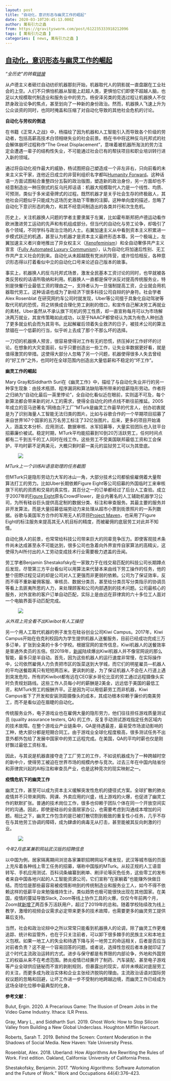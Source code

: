 ```yaml
---
layout: post
title: "自动化，意识形态与幽灵工作的崛起"
date: 2020-03-10T20:45:13.000Z
author: 萬有引力之蟲
from: https://gravitysworm.com/post/612235333918212096
tags: [ 萬有引力之蟲 ]
categories: [ news, 萬有引力之蟲 ]
---
```

<!--1583873113000-->
[自动化，意识形态与幽灵工作的崛起](https://gravitysworm.com/post/612235333918212096)
------

<div>
<p><i>“全历史”的转载<a href="https://m.allhistory.com/ah/article/5e6c59563ae20d0001ea4b00?rs=1&amp;pr=1" target="_blank">链接</a></i></p><p>从卢德主义者砸烂自动纺织机器那刻开始，机器取代人的阴影就一直盘踞在工业社会的上空。人们不只惧怕机器从智能上赶超人类，更惧怕它们即使不超越人脑，也足以大规模取代制造业和服务业中的劳力。杨安泽另类的竞选过程让机器换人不仅跻身政治论争的焦点，甚至划向了一种新的身份政治。然而，机器换人飞速上升为公众谈资的同时，也同时掩盖和压缩了对自动化导致的其他社会危机的讨论。 </p><p><b>自动化与劳权的倒退</b></p><p>在书籍《正常人之战》中，杨描绘了因为机器和人工智能引入而导致各个阶级的劳动者，包括高薪高技术白领相继失业的社会前景。杨在书中将这种反乌托邦式的社会解体崩坏过程称作“The Great Displacement”，意味着被机器所淘汰的劳力注定会遭遇一辈子的结构性失业，不可能通过社会已有的帮扶项目和职业培训转行进入新的领域。 </p><p>通过将自动化视作最大的威胁，杨试图把自己塑造成一个非左非右，只向前看的未来主义实干家，连他近日成立的非营利组织名字都叫<a href="https://www.humanityfwd.org/" target="_blank">Humanity Forward</a>。这种话语一方面试图粘合重整四分五裂的政治版图，塑造新的政治身份，另一方面却也不经意制造出一种压倒式的反乌托邦话语：机器大规模取代人力是一个线性、均质、可预测，类似于多米诺骨牌式的过程。既然机器才是关乎社会生存的终极敌人，其他社会问题似乎只能成为这场历史浩劫下零散的注脚。这种单向度的描述，忽略了自动化下意识形态的角力，和其不经意间制造出的各类并行和次生危机。 </p><p>历史上，关注机器换人问题的学者主要隶属于左翼，比如霍布斯邦把卢德运动看作欧洲激进劳工运动的先声和有机组成部分。但当代的自动化与劳工论争，却吸引了各个领域，不同学科与政治立场的人士。右翼加速主义从中看到资本主义积累进一步模式跃迁的机遇，甚至认为机器才是资本主义最终形态本尊。另一个极端上，左翼加速主义者兴奋地推出了异女权主义（<a href="https://www.versobooks.com/books/2887-the-xenofeminist-manifesto" target="_blank">Xenofeminism</a>）和全自动奢侈共产主义宣言（<a href="https://www.versobooks.com/books/2757-fully-automated-luxury-communism" target="_blank">Fully Automated Luxury Communism</a>），认为自动化将加速后性别、无工作共产主义社会的到来。自动化从未超越既有党派的阵营，或许恰恰相反，各种意识形态得以打着看似中立的自动化口号来论述自己版本的故事。 </p><p>事实上，机器换人的反乌托邦式场景，激发全民基本工资讨论的同时，也早就被各类反劳权的话语所吸纳和利用。机器换人一直都是保守派反对提高传统服务业，特别是快餐行业最低工资的理由之一，支持者认为一旦强制提高工资，企业就会用机器取代劳工。这种话语也成为了新经济下很多科技公司自辩的护身符。社会学者Alex Rosenblat 在研究网约车公司时就发现，Uber等公司擅于具象化自动驾驶等取代司机的恐慌，将之转换成合理化劳工剥削的借口，和宣传自己解决劳工再就业的素材。Uber虽然从不承认旗下司机的劳工性质，却一直宣称每月可以为市场解决两万就业，其宣传策略如此成功，以至于NAACP都曾经认为其为有色人种创造了更多就业机会而为其背书。比起解雇后领着失业救济的日子，被技术公司的算法禁锢在一个低薪的行当，似乎听上去成了那个不那么坏的选择。 </p><p>一刀切的机器换人预言，很容易使得对工作有无的恐慌，挤压掉对工作好坏的讨论。在想象的大灾变面前，似乎只要创造出一些工作，让失业率数据更好看，就是值得激赏的举措。这使得大部分人忽略了另一个问题，机器使得很多人失去曾经的“好工作”之外，也同时在全球范围内创造出大量低薪和不稳定的“坏工作”。  </p><p><b>幽灵工作的崛起</b></p><p>Mary Gray和Siddharth Suri在《幽灵工作》中，描绘了与自动化失业并行的另一种孪生现象：由技术瓶颈、程序漏洞和算法缺陷等所带来的低薪隐形劳动。作者将之归纳为“自动化最后一英里悖论”，全自动化看似近在眼前，实则遥不可及，每个新算法都会带来新的对人工的需求，使得全自动化的终点线不断往前推延。2005年成立的亚马逊著名“网络血汗工厂”MTurk是幽灵工作最早的代言人，创办初衷就是为了识别海量人工智能无法归类的图片。比如与谷歌合作的一个早期项目招募了来自世界167个国家的五万名劳工标注了32亿张图片。后来，更多的项目开始涌入，涵盖文本分析、应用测试、数据审核、水军招募等，大量实验团队也入驻平台招募廉价被试。稳定时期，MTurk平均能招募到10到20万活跃劳工，任何时间点都有二千到五千的工人同时在线工作。这些劳工不受美国联邦最低工资和工会保护，平均时薪不足两美元，大概只剩时薪一美元的监狱劳工可以为其垫底。 </p><figure data-orig-width="2524" data-orig-height="580" class="tmblr-full"><img src="https://64.media.tumblr.com/772f0cc4dcdb5a5b4688a4901f17907d/a94df37a2fe4e442-05/s540x810/4122b603239e7dd148974f519f0d927a4306f457.png" data-orig-width="2524" data-orig-height="580"/></figure><p><i>MTurk上一个训练AI语音助理的任务截图</i></p><p>但MTurk只是隐形劳动力大军的冰山一角，大部分技术公司都偷偷雇佣着大量帮算法打工的劳力。比如Uber长期依赖Figure Eight等公司招募的外国临时工来审核旗下司机的资质和交易的真实性，其百分之一的订单都经过了后台人工查验。成立于2007年的<a href="https://www.figure-eight.com/contributor/" target="_blank">Figure Eight</a>原名CrowdFlower，是业内著名的人工辅助机器学习公司，为所有硅谷巨头提供高定制的数据分类、标注和审查服务。其最主要的服务并非开发算法，而是大量招募低端劳动力来处理从超市小票到街景照片的一系列数据。谷歌与美国军方合作的军用无人机项目<a href="https://theintercept.com/2019/02/04/google-ai-project-maven-figure-eight/" target="_blank">Project Maven</a>，也采用了Figure Eight的标注服务来提高其无人机目标的精度，而被雇佣的底层劳工对此并不知情。 </p><p>自动化换人的前景，也常常给科技公司带来巨大的同辈竞争压力。即使客观技术条件尚未达成甚至永不可能达到，很多公司也急着向外界宣传自家算法的高精尖，这使得为AI所付出的人工劳动变成技术行业需要极力遮盖的丑闻。  </p><p>劳工学者Benjamin Shestakofsky在一家致力于在线交易匹配的科技公司长期蹲点后发现，尽管第三方平台看似可以用算法来代替本来由线下劳工操作的任务，他的整个田野过程见证的却是公司对人工更强而非更弱的依赖。公司为了保证效率，反而不得不重新雇佣客服、审核员、数据分类员，甚至给分类员写分类指示的协调员等看上去匪夷所思的人力，来处理顾客和公司内部遇到的技术问题。公司最核心的服务，对外宣称的客户订单自动匹配，实际上是由远在菲律宾的六十多位工人面对一个电脑界面手动匹配完成。 </p><figure data-orig-width="934" data-orig-height="467" class="tmblr-full"><img src="https://64.media.tumblr.com/7a800625010c1e727c95db09d034eb12/a94df37a2fe4e442-55/s540x810/cee4b31cd142e3f4034450e6ae8e9850dac06c34.jpg" data-orig-width="934" data-orig-height="467"/></figure><p><i>从外观上完全看不出<i>Kiwibot</i>有人工操控</i></p><p>另一个用人工取代机器的例子发生在硅谷创业公司Kiwi Campus。2017年，Kiwi Campus开始在伯克利校园内为学生提供机器人送餐服务，目前已经成功完成三万多订单，扩张到全美的十多个学校。根据官网的宣传信息，Kiwi机器人的送餐效率是普通外卖员的五倍。但2019年，<a href="https://www.sfchronicle.com/business/article/Kiwibots-win-fans-at-UC-Berkeley-as-they-deliver-13895867.php?psid=ot02N#photo-17543383" target="_blank">新闻</a>陆续爆出Kiwi机器人并不像官网说的那么智能，最多只是半自动。首先，因为这些机器人的运行速度非常慢，在实际操作中，公司依然雇佣人力负责把市区的饭菜送到大学城，而它们的明星雇员&mdash;机器人的平均送餐距离只有短短两百米。更讽刺的是，为了保证机器人不会在人行道上遇到突发危险，所有的Kiwibot都有远在CEO家乡哥伦比亚的劳工通过远程摄像头实时负责规划路线。这些工作人员每小时的薪酬是2美金，远远低于美国的最低工资，和MTurk劳工的报酬齐平。正是因为可以用低薪劳工而非机器，Kiwi Campus省下了开发和安装测距摄像头的成本，其成功根本仰赖于廉价的南美劳工，而不是看似迫在眉睫的自动化。 </p><p>传统服务业外，电子游戏业也在雇佣大量的隐形劳力，他们往往担任游戏质量测试员 (quality assurance testers, QA) 的工作，反复手动测试游戏指定任务区域内的技术故障。在整个游戏业产业链条中，QA是待遇最差，最易受市场波动影响的工种，绝大部分都是短期合同工。由于游戏业全球化程度极高，很多测试任务不出意外都外包给了发展中国家中的劳工远程完成。在美国，QA的平均时薪也仅是刚好飘过最低工资标准。 </p><p>因此，与其说是机器直接夺走了工厂劳工的工作，不如说机器成为了一种跨越时空的新中介，使得劳工被迫在世界市场的规模内参与竞次。过去三年在中国内陆省份和菲律宾兴起的AI标注和审查员产业，也是这种竞次的现实映射之一。 </p><p><b>疫情危机下的幽灵工作</b></p><p>幽灵工作，甚至可以成为资本主义缓解突发性危机的捷径式方案。全球扩散的肺炎疫情并不只带来网购、网课、外卖应用的兴盛，线上游戏的火爆，也促进了幽灵工作的默默扩张。普通的技术岗位工作，很多也仰赖于团队个体在同一个开放空间实时的沟通。因此，即使是硅谷的全面居家办公，也需要考虑到沟通成本增加的问题。相比之下，幽灵工作包含的是已被打散切割到极致的重复性小任务，几乎不存在与其他劳工协调的障碍，成为肆虐的病毒无从打击，甚至能被其反向刺激的行业。 </p><figure data-orig-width="1330" data-orig-height="1210" class="tmblr-full"><img src="https://64.media.tumblr.com/7a1ca3eabeacacc1c3a9d0e2750213bf/a94df37a2fe4e442-14/s540x810/514f7b9b7793378b84096d670d08d79bad66b024.png" data-orig-width="1330" data-orig-height="1210"/></figure><p><i>今年2月底某兼职网站武汉版的招聘信息</i></p><p>以中国为例，居家隔离期间浏览各家兼职招聘网站不难发现，武汉等城市版的页面上充斥着各种线上零工任务的招募，堪称中国版的MTurk。从较正规的人工语音转写、手机应用测试、百科词条编纂到刷单、刷评论等灰色任务，这些零工的发布者来自中国各地兴起的人工智能资源公司，它们宣称“在家躺着”也能赚外快做日结。而恰恰是那些最容易被疫情影响到的传统制造业和服务业工人，如今不得不依赖这样的低薪平台来勉强维持生计。类似趋势也极可能很快出现在其他国家。在美国，疫情的蔓延导致Slack, Zoom等线上协作工具的火爆，仅仅今年前两个月，Zoom就<a href="https://www.cnbc.com/2020/02/26/zoom-has-added-more-users-so-far-this-year-than-in-2019-bernstein.html" target="_blank">新增了</a>两百多万活跃用户，超过了2019年的总和。随着学校陆续改为线上教学，激增的视频会议需求必定带来更多的技术故障，也需要更多的幽灵劳工提供幕后支持。 </p><p>当然，社会和政治论辩中之所以常常只能看到机器换人的论调，除了幽灵工作更难追踪、统计和监管外，也在于只关注前者，可以卸下很多棘手的民族主义和本地主义包袱。如果一地工人的失业和待遇下降与另一地劳工的命运相关，后者是否应当对前者负责？这不是一个容易回答的问题。或者说，选择性忽视后者本身就印证了这个时代主流政治运转的方式。进步与保守都是有界限的内部论争，外地和外国劳工的权益从来不在考虑范围。肺炎疫情已经撕开了制药、汽车装配、甚至电子游戏等产业全球供应链秘而不宣的剥削规则，但暴露出的现实，却并未唤起对底层劳工的关注，而更多成为政治实体和企业主张经济脱钩的理由。主流政治话语对国际劳权议题的忽略和回避，让坏工作进一步不受制约地跨越边境，而幽灵工作已经成为这场全球化位移中最典型的化身。 </p><p><b>参考文献： </b></p><p>Bulut, Ergin. 2020. A Precarious Game: The Illusion of Dream Jobs in the Video Game Industry. Ithaca: ILR Press. </p><p>Gray, Mary L., and Siddharth Suri. 2019. Ghost Work: How to Stop Silicon Valley from Building a New Global Underclass. Houghton Mifflin Harcourt. </p><p>Roberts, Sarah T. 2019. Behind the Screen: Content Moderation in the Shadows of Social Media. New Haven: Yale University Press. </p><p>Rosenblat, Alex. 2018. Uberland: How Algorithms Are Rewriting the Rules of Work. First edition. Oakland, California: University of California Press.</p><p>Shestakofsky, Benjamin. 2017. “Working Algorithms: Software Automation and the Future of Work.” Work and Occupations 44(4):376–423. </p>
</div>
